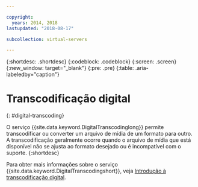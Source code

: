 ```yaml
---

copyright:
  years: 2014, 2018
lastupdated: "2018-08-17"

subcollection: virtual-servers

---
```


{:shortdesc: .shortdesc}
{:codeblock: .codeblock}
{:screen: .screen}
{:new_window: target="_blank"}
{:pre: .pre}
{:table: .aria-labeledby="caption"}


# Transcodificação digital
{: #digital-transcoding}

O serviço {{site.data.keyword.DigitalTranscodinglong}} permite transcodificar ou converter
um arquivo de mídia de um formato para outro. A transcodificação geralmente ocorre quando o arquivo de mídia que está disponível não se ajusta ao formato desejado ou é incompatível com o suporte.
{:shortdesc}

Para obter mais informações sobre o serviço {{site.data.keyword.DigitalTranscodingshort}}, veja [Introdução à transcodificação digital](/docs/infrastructure/digital-transcoding?topic=digital-transcoding-getting-started-with-digital-transcoding#getting-started-with-digital-transcoding).
